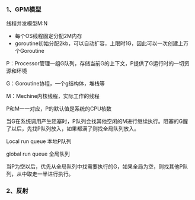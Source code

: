 ### 1、GPM模型

线程并发模型M:N

- 每个OS线程固定分配2M内存
- goroutine初始分配2kb，可以自动扩容，上限时1G，因此可以一次创建上万个Goroutine

P：Processor管理一组G队列，存储当前G的上下文，P提供了G运行时的一切资源和环境

G：Goroutine协程，一个g结构体，堆栈等

M：Mechine内核线程，实际工作的线程

P和M一一对应，P的默认值是系统的CPU核数

当G在系统调用产生阻塞时，P队列会找其他空闲的M进行继续执行。阻塞的G醒了以后，先找P队列放入，如果都满了则找全局队列放入。

Local run queue 本地P队列

global run queue 全局队列

当P为空以后，优先从全局队列中找需要执行的G，如果全局为空，则找其他P队列，从中取走一半进行执行。

### 2、反射

